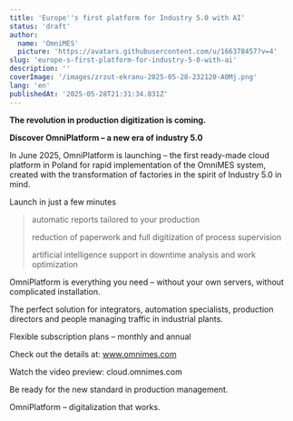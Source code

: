 ```yaml
---
title: 'Europe''s first platform for Industry 5.0 with AI'
status: 'draft'
author:
  name: 'OmniMES'
  picture: 'https://avatars.githubusercontent.com/u/166378457?v=4'
slug: 'europe-s-first-platform-for-industry-5-0-with-ai'
description: ''
coverImage: '/images/zrzut-ekranu-2025-05-28-232120-A0Mj.png'
lang: 'en'
publishedAt: '2025-05-28T21:31:34.831Z'
---
```


**The revolution in production digitization is coming.**

**Discover OmniPlatform – a new era of industry 5.0**

 In June 2025, OmniPlatform is launching – the first ready-made cloud platform in Poland for rapid implementation of the OmniMES system, created with the transformation of factories in the spirit of Industry 5.0 in mind.

Launch in just a few minutes

> automatic reports tailored to your production
>
> reduction of paperwork and full digitization of process supervision
>
> artificial intelligence support in downtime analysis and work optimization

 

OmniPlatform is everything you need – without your own servers, without complicated installation.

 

The perfect solution for integrators, automation specialists, production directors and people managing traffic in industrial plants.

 

Flexible subscription plans – monthly and annual

 

Check out the details at: www.omnimes.com

 

Watch the video preview: cloud.omnimes.com

 

Be ready for the new standard in production management.

 

OmniPlatform – digitalization that works.

 